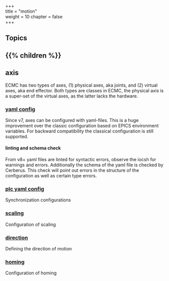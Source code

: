 +++  
title = "motion"   
weight = 10
chapter = false  
+++


## Topics
{{% children %}}
---

## axis

ECMC has two types of axes, (1) physical axes, aka joints, and (2) virtual axes, aka end effector.
Both types are classes in ECMC, the physical axis is a super-set of the virtual axes, as the latter lacks the hardware.

### [yaml config](axisYaml)
Since v7, axes can be configured with yaml-files.
This is a huge improvement over the classic configuration based on EPICS environment variables.
For backward compatibility the classical configuration is still supported.

#### linting and schema check
From v8+ yaml files are linted for syntactic errors, observe the iocsh for warnings and errors.
Additionally the schema of the yaml file is checked by Cerberus.
This check will point out errors in the structure of the configuration as well as certain type errors.

### [plc yaml config](axisPLC)
Synchronization configurations

### [scaling](scaling)
Configuration of scaling

### [direction](direction)
Defining the direction of motion

### [homing](homing)
Configuration of homing

